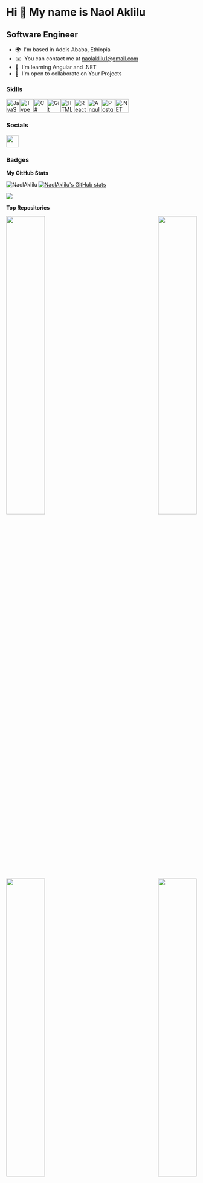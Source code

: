 Hi 👋 My name is Naol Aklilu
============================

Software Engineer
-------------------

* 🌍  I'm based in Addis Ababa, Ethiopia
* ✉️  You can contact me at [naolaklilu1@gmail.com](mailto:naolaklilu1@gmail.com)
* 🧠  I'm learning Angular and .NET
* 🤝  I'm open to collaborate on Your Projects

### Skills


<p align="left">
<a href="https://developer.mozilla.org/en-US/docs/Web/JavaScript" target="_blank" rel="noreferrer"><img src="https://raw.githubusercontent.com/danielcranney/readme-generator/main/public/icons/skills/javascript-colored.svg" width="36" height="36" alt="JavaScript" /></a><a href="https://www.typescriptlang.org/" target="_blank" rel="noreferrer"><img src="https://raw.githubusercontent.com/danielcranney/readme-generator/main/public/icons/skills/typescript-colored.svg" width="36" height="36" alt="TypeScript" /></a><a href="https://docs.microsoft.com/en-us/dotnet/csharp/" target="_blank" rel="noreferrer"><img src="https://raw.githubusercontent.com/danielcranney/readme-generator/main/public/icons/skills/csharp-colored.svg" width="36" height="36" alt="C#" /></a><a href="https://git-scm.com/" target="_blank" rel="noreferrer"><img src="https://raw.githubusercontent.com/danielcranney/readme-generator/main/public/icons/skills/git-colored.svg" width="36" height="36" alt="Git" /></a><a href="https://developer.mozilla.org/en-US/docs/Glossary/HTML5" target="_blank" rel="noreferrer"><img src="https://raw.githubusercontent.com/danielcranney/readme-generator/main/public/icons/skills/html5-colored.svg" width="36" height="36" alt="HTML5" /></a><a href="https://reactjs.org/" target="_blank" rel="noreferrer"><img src="https://raw.githubusercontent.com/danielcranney/readme-generator/main/public/icons/skills/react-colored.svg" width="36" height="36" alt="React" /></a><a href="https://angular.io/" target="_blank" rel="noreferrer"><img src="https://raw.githubusercontent.com/danielcranney/readme-generator/main/public/icons/skills/angularjs-colored.svg" width="36" height="36" alt="Angular" /></a><a href="https://www.postgresql.org/" target="_blank" rel="noreferrer"><img src="https://raw.githubusercontent.com/danielcranney/readme-generator/main/public/icons/skills/postgresql-colored.svg" width="36" height="36" alt="PostgreSQL" /></a><a href="https://dotnet.microsoft.com/en-us/" target="_blank" rel="noreferrer"><img src="https://raw.githubusercontent.com/danielcranney/readme-generator/main/public/icons/skills/dot-net-colored.svg" width="36" height="36" alt=".NET" /></a>
</p>


### Socials

<p align="left"> <a href="https://www.github.com/NaolAklilu" target="_blank" rel="noreferrer"> <picture> <source media="(prefers-color-scheme: dark)" srcset="https://raw.githubusercontent.com/danielcranney/readme-generator/main/public/icons/socials/github-dark.svg" /> <source media="(prefers-color-scheme: light)" srcset="https://raw.githubusercontent.com/danielcranney/readme-generator/main/public/icons/socials/github.svg" /> <img src="https://raw.githubusercontent.com/danielcranney/readme-generator/main/public/icons/socials/github.svg" width="32" height="32" /> </picture> </a></p>

### Badges

<b>My GitHub Stats</b>

<p><img align="left" src="https://github-readme-stats.vercel.app/api/top-langs?username=NaolAklilu&show_icons=true&locale=en&layout=compact" alt="NaolAklilu" /></p>
<a href="http://www.github.com/NaolAklilu"><img src="https://github-readme-stats.vercel.app/api?username=NaolAklilu&show_icons=true&hide=issues,&count_private=true&title_color=0891b2&text_color=000000&icon_color=0891b2&bg_color=ffffff&hide_border=true&show_icons=true" alt="NaolAklilu's GitHub stats" /></a>

<a href="http://www.github.com/NaolAklilu"><img src="https://github-readme-streak-stats.herokuapp.com/?user=NaolAklilu&stroke=000000&background=ffffff&ring=0891b2&fire=0891b2&currStreakNum=000000&currStreakLabel=0891b2&sideNums=000000&sideLabels=000000&dates=000000&hide_border=true" /></a>


<!-- <a href="https://github.com/NaolAklilu" align="left"><img src="https://github-readme-stats.vercel.app/api/top-langs/?username=NaolAklilu&langs_count=10&title_color=0891b2&text_color=000000&icon_color=0891b2&bg_color=ffffff&hide_border=true&locale=en&custom_title=Top%20%Languages" alt="Top Languages" /></a> -->

<b>Top Repositories</b>

<div width="100%" align="center"><a href="https://github.com/NaolAklilu/A2SV" align="left"><img align="left" width="45%" src="https://github-readme-stats.vercel.app/api/pin/?username=NaolAklilu&repo=A2SV&title_color=0891b2&text_color=000000&icon_color=0891b2&bg_color=ffffff&hide_border=true&locale=en" /></a><a href="https://github.com/NaolAklilu/Gojjo-House-Rental-Mobile-App" align="right"><img align="right" width="45%" src="https://github-readme-stats.vercel.app/api/pin/?username=NaolAklilu&repo=Gojjo-House-Rental-Mobile-App&title_color=0891b2&text_color=000000&icon_color=0891b2&bg_color=ffffff&hide_border=true&locale=en" /></a></div><br /><br /><br /><br />

<br /><br /><br />

<div width="100%" align="center"><a href="https://github.com/NaolAklilu/Gojjo-House-Rental-Website" align="left"><img align="left" width="45%" src="https://github-readme-stats.vercel.app/api/pin/?username=NaolAklilu&repo=Gojjo-House-Rental-Website&title_color=0891b2&text_color=000000&icon_color=0891b2&bg_color=ffffff&hide_border=true&locale=en" /></a><a href="https://github.com/NaolAklilu/Online-Clearance-system" align="right"><img align="right" width="45%" src="https://github-readme-stats.vercel.app/api/pin/?username=NaolAklilu&repo=Online-Clearance-system&title_color=0891b2&text_color=000000&icon_color=0891b2&bg_color=ffffff&hide_border=true&locale=en" /></a></div>
